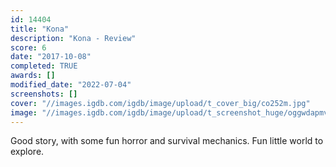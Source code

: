 ```yaml
---
id: 14404
title: "Kona"
description: "Kona - Review"
score: 6
date: "2017-10-08"
completed: TRUE
awards: []
modified_date: "2022-07-04"
screenshots: []
cover: "//images.igdb.com/igdb/image/upload/t_cover_big/co252m.jpg"
image: "//images.igdb.com/igdb/image/upload/t_screenshot_huge/oggwdapmvckn5x41wubu.jpg"
---
```

Good story, with some fun horror and survival mechanics. Fun little world to explore.